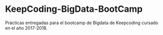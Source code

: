 # KeepCoding-BigData-BootCamp

Prácticas entregadas para el bootcamp de Bigdata de Keepcoding cursado en el año 2017-2018.

